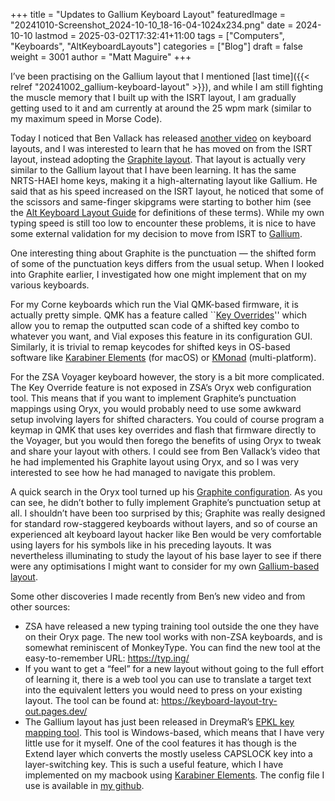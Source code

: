 +++
title = "Updates to Gallium Keyboard Layout"
featuredImage = "20241010-Screenshot_2024-10-10_18-16-04-1024x234.png"
date = 2024-10-10
lastmod = 2025-03-02T17:32:41+11:00
tags = ["Computers", "Keyboards", "AltKeyboardLayouts"]
categories = ["Blog"]
draft = false
weight = 3001
author = "Matt Maguire"
+++

I’ve been practising on the Gallium layout that I mentioned [last time]({{< relref "20241002_gallium-keyboard-layout" >}}), and while I am still fighting the muscle memory that I built up with the ISRT layout, I am gradually getting used to it and am currently at around the 25 wpm mark (similar to my maximum speed in Morse Code).

<!--more-->

Today I noticed that Ben Vallack has released [another video](https://youtu.be/DKQ4pOoFh5I?si=0OaoCPKk2vhdDGT7) on keyboard layouts, and I was interested to learn that he has moved on from the ISRT layout, instead adopting the [Graphite layout](https://github.com/rdavison/graphite-layout). That layout is actually very similar to the Gallium layout that I have been learning. It has the same NRTS-HAEI home keys, making it a high-alternating layout like Gallium. He said that as his speed increased on the ISRT layout, he noticed that some of the scissors and same-finger skipgrams were starting to bother him (see the [Alt Keyboard Layout Guide](https://bit.ly/layout-doc-v2) for definitions of these terms). While my own typing speed is still too low to encounter these problems, it is nice to have some external validation for my decision to move from ISRT to [Gallium](https://github.com/GalileoBlues/Gallium).

One interesting thing about Graphite is the punctuation — the shifted form of some of the punctuation keys differs from the usual setup. When I looked into Graphite earlier, I investigated how one might implement that on my various keyboards.

For my Corne keyboards which run the Vial QMK-based firmware, it is actually pretty simple. QMK has a feature called \`\`[Key Overrides](https://docs.qmk.fm/features/key_overrides)'' which allow you to remap the outputted scan code of a shifted key combo to whatever you want, and Vial exposes this feature in its configuration GUI. Similarly, it is trivial to remap keycodes for shifted keys in OS-based software like [Karabiner Elements](https://karabiner-elements.pqrs.org/) (for macOS) or [KMonad](https://github.com/kmonad/kmonad) (multi-platform).

For the ZSA Voyager keyboard however, the story is a bit more complicated. The Key Override feature is not exposed in ZSA’s Oryx web configuration tool. This means that if you want to implement Graphite’s punctuation mappings using Oryx, you would probably need to use some awkward setup involving layers for shifted characters. You could of course program a keymap in QMK that uses key overrides and flash that firmware directly to the Voyager, but you would then forego the benefits of using Oryx to tweak and share your layout with others. I could see from Ben Vallack’s video that he had implemented his Graphite layout using Oryx, and so I was very interested to see how he had managed to navigate this problem.

A quick search in the Oryx tool turned up his [Graphite configuration](https://configure.zsa.io/voyager/layouts/XgZ46/latest/0). As you can see, he didn’t bother to fully implement Graphite’s punctuation setup at all. I shouldn’t have been too surprised by this; Graphite was really designed for standard row-staggered keyboards without layers, and so of course an experienced alt keyboard layout hacker like Ben would be very comfortable using layers for his symbols like in his preceding layouts. It was nevertheless illuminating to study the layout of his base layer to see if there were any optimisations I might want to consider for my own [Gallium-based layout](https://configure.zsa.io/voyager/layouts/KWgaz/latest/0).

Some other discoveries I made recently from Ben’s new video and from other sources:

-   ZSA have released a new typing training tool outside the one they have on their Oryx page. The new tool works with non-ZSA keyboards, and is somewhat reminiscent of MonkeyType. You can find the new tool at the easy-to-remember URL: <https://typ.ing/>
-   If you want to get a “feel” for a new layout without going to the full effort of learning it, there is a web tool you can use to translate a target text into the equivalent letters you would need to press on your existing layout. The tool can be found at: <https://keyboard-layout-try-out.pages.dev/>
-   The Gallium layout has just been released in DreymaR’s [EPKL key mapping tool](https://github.com/DreymaR/BigBagKbdTrixPKL/tree/master/Layouts/Gallium). This tool is Windows-based, which means that I have very little use for it myself. One of the cool features it has though is the Extend layer which converts the mostly useless CAPSLOCK key into a layer-switching key. This is such a useful feature, which I have implemented on my macbook using [Karabiner Elements](https://karabiner-elements.pqrs.org/). The config file I use is available in [my github](https://github.com/matt-maguire/kbd_firmware/blob/custom/keyboards/crkbd/vial-kb/karabiner.json).
